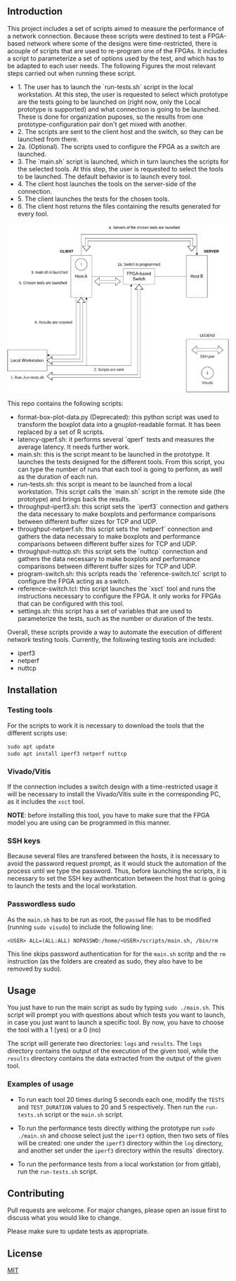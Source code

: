 ## Introduction 
This project includes a set of scripts aimed to measure the performance of a network connection. Because these scripts were destined to test a FPGA-based network where some of the designs were time-restricted, there is acouple of scripts that are used to re-program one of the FPGAs. It includes a script to parameterize a set of options used by the test, and which has to be adapted to each user needs. The following Figures the most relevant steps carried out when running these script.

<ul>
    <li> 1. The user has to launch the `run-tests.sh` script in the local workstation. At this step, the user is requested to select which prototype are the tests going to be launched on (right now, only the Local prototype is supported) and what connection is going to be launched. These is done for organization puposes, so the results from one prototype-configuration pair don't get mixed with another.</li>
    <li> 2. The scripts are sent to the client host and the switch, so they can be launched from there.</li>
    <li> 2a. (Optional). The scripts used to configure the FPGA as a switch are launched.</li>
    <li> 3. The `main.sh` script is launched, which in turn launches the scripts for the selected tools. At this step, the user is requested to select the tools to be launched. The default behavior is to launch every tool. </li>
    <li> 4. The client host launches the tools on the server-side of the connection.</li>
    <li> 5. The client launches the tests for the chosen tools.</li>
    <li> 6. The client host returns the files containing the results generated for every tool.</li>
</ul>

![Scripts flow](./figs/prototype-testing.drawio.png)

This repo contains the following scripts:
<ul>
    <li>format-box-plot-data.py (Deprecated): this python script was used to transform the boxplot data into a gnuplot-readable format. It has been replaced by a set of R scripts.</li>
    <li>latency-qperf.sh: it performs several `qperf` tests and measures the average latency. It needs further work.</li>
    <li>main.sh: this is the script meant to be launched in the prototype. It launches the tests designed for the different tools. From this script, you can type the number of runs that each tool is going to perform, as well as the duration of each run.</li>
    <li>run-tests.sh: this script is meant to be launched from a local workstation. This script calls the `main.sh` script in the remote side (the prototype) and brings back the results.</li>
    <li>throughput-iperf3.sh: this script sets the `iperf3` connection and gathers the data necessary to make boxplots and performance comparisons between different buffer sizes for TCP and UDP.</li>
    <li>throughput-netperf.sh: this script sets the `netperf` connection and gathers the data necessary to make boxplots and performance comparisons between different buffer sizes for TCP and UDP.</li>
    <li>throughput-nuttcp.sh: this script sets the `nuttcp` connection and gathers the data necessary to make boxplots and performance comparisons between different buffer sizes for TCP and UDP.</li>
    <li>program-switch.sh: this scripts reads the `reference-switch.tcl` script to configure the FPGA acting as a switch.</li>
    <li>reference-switch.tcl: this script launches the `xsct` tool and runs the instructions necessary to configure the FPGA. It only works for FPGAs that can be configured with this tool.</li>
    <li>settings.sh: this script has a set of variables that are used to parameterize the tests, such as the number or duration of the tests.</li>
</ul>

Overall, these scripts provide a way to automate the execution of different network testing tools. Currently, the following testing tools are included:

- iperf3
- netperf
- nuttcp

## Installation

### Testing tools
For the scripts to work it is necessary to download the tools that the different scripts use:

```
sudo apt update
sudo apt install iperf3 netperf nuttcp
```

### Vivado/Vitis
If the connection includes a switch design with a time-restricted usage it will be necessary to install the Vivado/Vitis suite in the corresponding PC, as it includes the `xsct` tool. 

**NOTE**: before installing this tool, you have to make sure that the FPGA model you are using can be programmed in this manner.

### SSH keys
Because several files are transfered between the hosts, it is necessary to avoid the password request prompt, as it would stuck the automation of the process until we type the password. Thus, before launching the scripts, it is necessary to set the SSH key authentication between the host that is going to launch the tests and the local workstation.

### Passwordless sudo

As the `main.sh` has to be run as root, the `passwd` file has to be modified (running `sudo visudo`) to include the following line:

```
<USER> ALL=(ALL:ALL) NOPASSWD:/home/<USER>/scripts/main.sh, /bin/rm
```
This line skips password authentication for <USER> for the `main.sh` scritp and the `rm` instruction (as the folders are created as sudo, they also have to be removed by sudo).

## Usage

You just have to run the main script as sudo by typing `sudo ./main.sh`. This script will prompt you with questions about which tests you want to launch, in case you just want to launch a specific tool. By now, you have to choose the tool with a 1 (yes) or a 0 (no)

The script will generate two directories: `logs` and `results`. The `logs` directory contains the output of the execution of the given tool, while the `results` directory contains the data extracted from the output of the given tool.

### Examples of usage

- To run each tool 20 times during 5 seconds each one, modify the `TESTS` and `TEST_DURATION` values to 20 and 5 respectively. Then run the `run-tests.sh` script or the `main.sh` script.

- To run the performance tests directly withing the prototype run `sudo ./main.sh` and choose select just the `iperf3` option, then two sets of files will be created: one under the `iperf3` directory within the `log` directory, and another set under the `iperf3` directory within the results` directory.

- To run the performance tests from a local workstation (or from gitlab), run the `run-tests.sh` script.


## Contributing

Pull requests are welcome. For major changes, please open an issue first
to discuss what you would like to change.

Please make sure to update tests as appropriate.

## License

[MIT](https://choosealicense.com/licenses/mit/)
